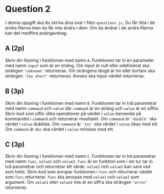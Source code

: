 # Question 2
I denna uppgift ska du skriva dina svar i filen `questions.js`. Du får
titta i de andra filerna men du får inte ändra i dem. Om du ändrar i
de andra filerna kan det medföra poängavdrag.

## A (2p)
Skriv din lösning i funktionen med namn `A`. Funktionen tar in en
parameter med namn `input` som är en sträng. Om input är null eller
odefinierat ska strängen `'unknown'` returneras. Om strängens längd är
tre eller kortare ska strängen `'too short'` returneras. Annars ska
input-värdet returneras.

## B (3p)
Skriv din lösning i funktionen med namn `B`. Funktionen tar in två
parametrar med namn `command` och `value` där `command` är en sträng
och `value` är en siffra. Skriv kod som utför olika operationer på
värdet i `value` beroende på kommandot i `command` och returnerar
resultatet. Om `command` är `'double'` ska värdet i `value` dubblas.
Om `command` är `'inc'` ska värdet i `value` ökas med ett. Om
`command` är `dec` ska värdet i `value` minskas med ett.

## C (3p)
Skriv din lösning i funktionen med namn `C`. Funktionen tar in tre
parametrar med namn `func`, `value1` och `value2`. `func` är en
funktion som i sin tur tar in två parametrar och returnerar ett värde.
`value1` och `value2` kan vara vad som helst. Skriv kod som anropar
funktionen i `func` och returnerar värdet som `func` returnerar.
`func` ska anropas med `value1` och `value2` som argument. Om `value1`
eller `value2` inte är en siffra ska strängen `'error'` returneras.
